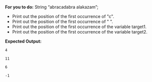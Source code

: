 **For you to do:**
String “abracadabra alakazam”;
- Print out the position of the first occurrence of "c".
- Print out the position of the first occurrence of " ".
- Print out the position of the first occurrence of the variable target1.
- Print out the position of the first occurrence of the variable target2.

**Expected Output:**

```
4
```

```
11
```

```
6
```

```
-1
```